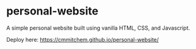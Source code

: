 # personal-website

A simple personal website built using vanilla HTML, CSS, and Javascript.

Deploy here: https://cmmitchem.github.io/personal-website/ 
